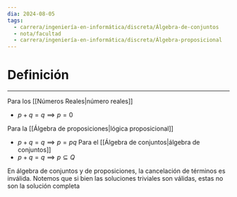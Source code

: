 ```yaml
---
dia: 2024-08-05
tags:
  - carrera/ingeniería-en-informática/discreta/Álgebra-de-conjuntos
  - nota/facultad
  - carrera/ingeniería-en-informática/discreta/Álgebra-proposicional
---
```

# Definición
---
Para los [[Números Reales|número reales]]
* $p + q = q  \implies p = 0$

Para la [[Álgebra de proposiciones|lógica proposicional]]
* $p + q = q  \implies p = pq$
Para el [[Álgebra de conjuntos|álgebra de conjuntos]]
* $p + q = q  \implies p \subseteq Q$

En álgebra de conjuntos y de proposiciones, la cancelación de términos es inválida. Notemos que si bien las soluciones triviales son válidas, estas no son la solución completa